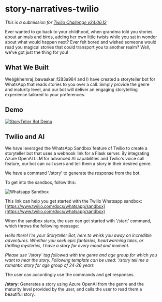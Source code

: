 # story-narratives-twilio

*This is a submission for [Twilio Challenge v24.06.12](https://dev.to/challenges/twilio)*

Ever wanted to go back to your childhood, when grandma told you stories about animals and birds, adding her own little twists while you sat in wonder about what would happen next? Ever felt bored and wished someone would read you magical stories that could transport you to another realm? Well, we've got just the thing for you!

## What We Built
We(@khemraj_bawaskar_f283a984 and I) have created a storyteller bot for WhatsApp that reads stories to you over a call. Simply provide the genre and maturity level, and our bot will deliver an engaging storytelling experience tailored to your preferences.

## Demo
[![StoryTeller Bot Demo](https://img.youtube.com/vi/s7uwEDdPI9k/0.jpg)](https://www.youtube.com/watch?v=s7uwEDdPI9k)


## Twilio and AI
We have leveraged the WhatsApp Sandbox feature of Twilio to create a storyteller bot that uses a webhook link for a Flask server. By integrating Azure OpenAI LLM for advanced AI capabilities and Twilio's voice call feature, our bot can call users and tell them a story in their desired genre.

We have a command '/story' to generate the response from the bot.

To get into the sandbox, follow this:

![Whatsapp Sandbox](https://dev-to-uploads.s3.amazonaws.com/uploads/articles/03wqadkztp1ax9jh7hgy.jpeg)

This link can help you get started with the Twilio Whatsapp sandbox: [https://www.twilio.com/docs/whatsapp/sandbox](https://www.twilio.com/docs/whatsapp/sandbox)

When the sandbox starts, the user can get started with '/start' command, which throws the following message: 

*Hello there! I'm your Storyteller Bot, here to whisk you away on incredible adventures. Whether you seek epic fantasies, heartwarming tales, or thrilling mysteries, I have a story for every mood and moment.*

*Please use '/story' tag followed with the genre and age group for which you want to hear the story.*
*Following template can be used:*
*'/story tell me a romantic story for age group of 24-26 years*

The user can accordingly use the commands and get responses.

**/story:** Generates a story using Azure OpenAI from the genre and the maturity level provided by the user, and calls the user to read them a beautiful story.


